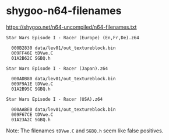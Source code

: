 # shygoo-n64-filenames

https://shygoo.net/n64-uncompiled/n64-filenames.txt

```text
Star Wars Episode I - Racer (Europe) (En,Fr,De).z64

  000B2830 data/lev01/out_textureblock.bin
  009FF46E tDVwe.C
  01A2B62C SGBQ.h

Star Wars Episode I - Racer (Japan).z64

  000ADB80 data/lev01/out_textureblock.bin
  009F9A1E tDVwe.C
  01A2B95C SGBQ.h

Star Wars Episode I - Racer (USA).z64

  000AABE0 data/lev01/out_textureblock.bin
  009F67CE tDVwe.C
  01A23A2C SGBQ.h
```

Note: The filenames ``tDVwe.C`` and ``SGBQ.h`` seem like false positives.
